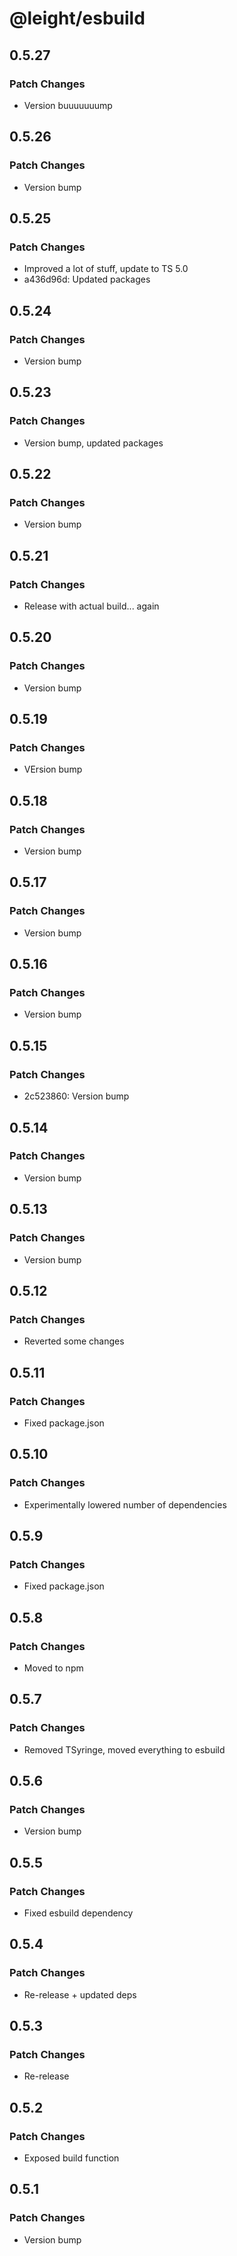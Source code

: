# @leight/esbuild

## 0.5.27

### Patch Changes

- Version buuuuuuump

## 0.5.26

### Patch Changes

- Version bump

## 0.5.25

### Patch Changes

- Improved a lot of stuff, update to TS 5.0
- a436d96d: Updated packages

## 0.5.24

### Patch Changes

- Version bump

## 0.5.23

### Patch Changes

- Version bump, updated packages

## 0.5.22

### Patch Changes

- Version bump

## 0.5.21

### Patch Changes

- Release with actual build... again

## 0.5.20

### Patch Changes

- Version bump

## 0.5.19

### Patch Changes

- VErsion bump

## 0.5.18

### Patch Changes

- Version bump

## 0.5.17

### Patch Changes

- Version bump

## 0.5.16

### Patch Changes

- Version bump

## 0.5.15

### Patch Changes

- 2c523860: Version bump

## 0.5.14

### Patch Changes

- Version bump

## 0.5.13

### Patch Changes

- Version bump

## 0.5.12

### Patch Changes

- Reverted some changes

## 0.5.11

### Patch Changes

- Fixed package.json

## 0.5.10

### Patch Changes

- Experimentally lowered number of dependencies

## 0.5.9

### Patch Changes

- Fixed package.json

## 0.5.8

### Patch Changes

- Moved to npm

## 0.5.7

### Patch Changes

- Removed TSyringe, moved everything to esbuild

## 0.5.6

### Patch Changes

- Version bump

## 0.5.5

### Patch Changes

- Fixed esbuild dependency

## 0.5.4

### Patch Changes

- Re-release + updated deps

## 0.5.3

### Patch Changes

- Re-release

## 0.5.2

### Patch Changes

- Exposed build function

## 0.5.1

### Patch Changes

- Version bump
